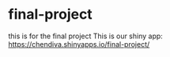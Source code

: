 # final-project
this is for the final project
This is our shiny app: https://chendiva.shinyapps.io/final-project/
